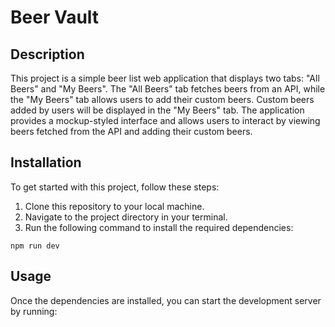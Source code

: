 # Beer Vault

## Description

This project is a simple beer list web application that displays two tabs: "All Beers" and "My Beers". The "All Beers" tab fetches beers from an API, while the "My Beers" tab allows users to add their custom beers. Custom beers added by users will be displayed in the "My Beers" tab. The application provides a mockup-styled interface and allows users to interact by viewing beers fetched from the API and adding their custom beers.

## Installation

To get started with this project, follow these steps:

1. Clone this repository to your local machine.
2. Navigate to the project directory in your terminal.
3. Run the following command to install the required dependencies:
```
npm run dev
```

## Usage

Once the dependencies are installed, you can start the development server by running:


